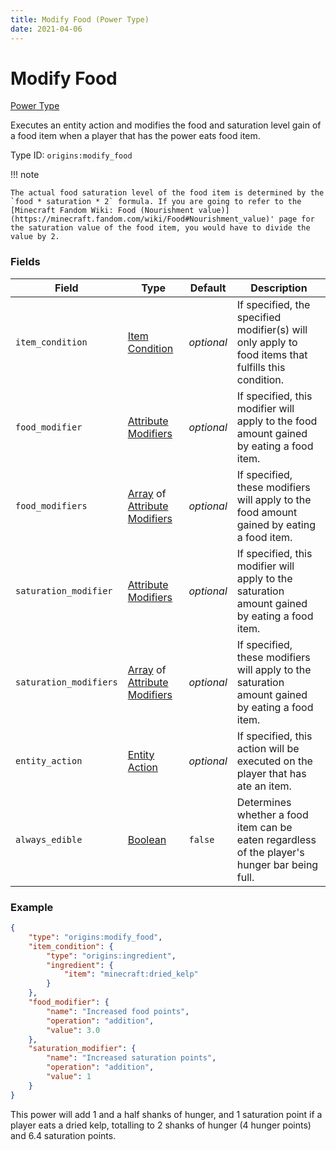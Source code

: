```yaml
---
title: Modify Food (Power Type)
date: 2021-04-06
---
```


# Modify Food

[Power Type](../power_types.md)

Executes an entity action and modifies the food and saturation level gain of a food item when a player that has the power eats food item.

Type ID: `origins:modify_food`

!!! note

    The actual food saturation level of the food item is determined by the `food * saturation * 2` formula. If you are going to refer to the [Minecraft Fandom Wiki: Food (Nourishment value)](https://minecraft.fandom.com/wiki/Food#Nourishment_value)' page for the saturation value of the food item, you would have to divide the value by 2.

### Fields

Field  | Type | Default | Description
-------|------|---------|-------------
`item_condition` | [Item Condition](../item_conditions.md) | _optional_ | If specified, the specified modifier(s) will only apply to food items that fulfills this condition.
`food_modifier` | [Attribute Modifiers](../types/data_types/attribute_modifier.md) | _optional_ | If specified, this modifier will apply to the food amount gained by eating a food item.
`food_modifiers` | [Array](../types/data_types/array.md) of [Attribute Modifiers](../types/data_types/attribute_modifier.md) | _optional_ | If specified, these modifiers will apply to the food amount gained by eating a food item.
`saturation_modifier` | [Attribute Modifiers](../types/data_types/attribute_modifier.md) | _optional_ | If specified, this modifier will apply to the saturation amount gained by eating a food item.
`saturation_modifiers` | [Array](../types/data_types/array.md) of [Attribute Modifiers](../types/data_types/attribute_modifier.md) | _optional_ | If specified, these modifiers will apply to the saturation amount gained by eating a food item.
`entity_action` | [Entity Action](../entity_actions.md) | _optional_ | If specified, this action will be executed on the player that has ate an item.
`always_edible` | [Boolean](../types/data_types/boolean.md) | `false` | Determines whether a food item can be eaten regardless of the player's hunger bar being full.


### Example
```json
{
    "type": "origins:modify_food",
    "item_condition": {
        "type": "origins:ingredient",
        "ingredient": {
            "item": "minecraft:dried_kelp"
        }
    },
    "food_modifier": {
        "name": "Increased food points",
        "operation": "addition",
        "value": 3.0
    },
    "saturation_modifier": {
        "name": "Increased saturation points",
        "operation": "addition",
        "value": 1
    }
}
```
This power will add 1 and a half shanks of hunger, and 1 saturation point if a player eats a dried kelp, totalling to 2 shanks of hunger (4 hunger points) and 6.4 saturation points.